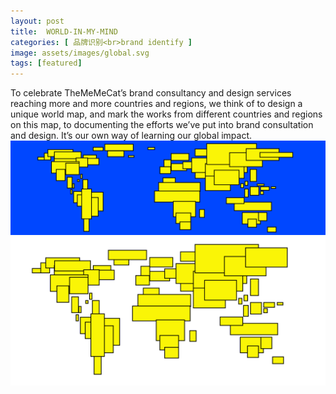 ```yaml
---
layout: post
title:  WORLD-IN-MY-MIND
categories: [ 品牌识别<br>brand identify ]
image: assets/images/global.svg
tags: [featured]
---
```

To celebrate TheMeMeCat’s brand consultancy and design services reaching more and more countries and regions, we think of to design a unique world map, and mark the works from different countries and regions on this map, to documenting the efforts we’ve put into brand consultation and design. It’s our own way of learning our global impact.
![](/assets/images/world.svg)
![](/assets/images/global_trans.svg)
